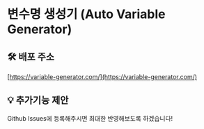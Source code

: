 # 변수명 생성기 (Auto Variable Generator)

## 🛠 배포 주소
[https://variable-generator.com/](https://variable-generator.com/)

## 💡 추가기능 제안
Github Issues에 등록해주시면 최대한 반영해보도록 하겠습니다!
